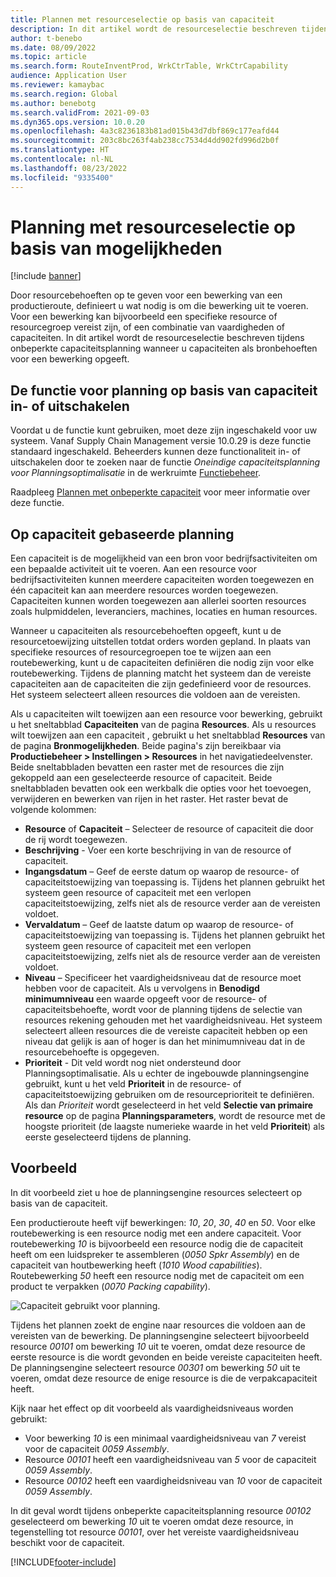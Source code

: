 ```yaml
---
title: Plannen met resourceselectie op basis van capaciteit
description: In dit artikel wordt de resourceselectie beschreven tijdens onbeperkte capaciteitsplanning wanneer u capaciteiten als bronbehoeften voor een bewerking opgeeft.
author: t-benebo
ms.date: 08/09/2022
ms.topic: article
ms.search.form: RouteInventProd, WrkCtrTable, WrkCtrCapability
audience: Application User
ms.reviewer: kamaybac
ms.search.region: Global
ms.author: benebotg
ms.search.validFrom: 2021-09-03
ms.dyn365.ops.version: 10.0.20
ms.openlocfilehash: 4a3c8236183b81ad015b43d7dbf869c177eafd44
ms.sourcegitcommit: 203c8bc263f4ab238cc7534d4dd902fd996d2b0f
ms.translationtype: HT
ms.contentlocale: nl-NL
ms.lasthandoff: 08/23/2022
ms.locfileid: "9335400"
---
```

# <a name="scheduling-with-resource-selection-based-on-capability"></a>Planning met resourceselectie op basis van mogelijkheden

[!include [banner](../../includes/banner.md)]

Door resourcebehoeften op te geven voor een bewerking van een productieroute, definieert u wat nodig is om die bewerking uit te voeren. Voor een bewerking kan bijvoorbeeld een specifieke resource of resourcegroep vereist zijn, of een combinatie van vaardigheden of capaciteiten. In dit artikel wordt de resourceselectie beschreven tijdens onbeperkte capaciteitsplanning wanneer u capaciteiten als bronbehoeften voor een bewerking opgeeft.

## <a name="turn-the-capability-based-scheduling-feature-on-or-off"></a>De functie voor planning op basis van capaciteit in- of uitschakelen

Voordat u de functie kunt gebruiken, moet deze zijn ingeschakeld voor uw systeem. Vanaf Supply Chain Management versie 10.0.29 is deze functie standaard ingeschakeld. Beheerders kunnen deze functionaliteit in- of uitschakelen door te zoeken naar de functie *Oneindige capaciteitsplanning voor Planningsoptimalisatie* in de werkruimte [Functiebeheer](../../../fin-ops-core/fin-ops/get-started/feature-management/feature-management-overview.md).

Raadpleeg [Plannen met onbeperkte capaciteit](infinite-capacity-planning.md) voor meer informatie over deze functie.

## <a name="capability-based-scheduling"></a>Op capaciteit gebaseerde planning

Een capaciteit is de mogelijkheid van een bron voor bedrijfsactiviteiten om een bepaalde activiteit uit te voeren. Aan een resource voor bedrijfsactiviteiten kunnen meerdere capaciteiten worden toegewezen en één capaciteit kan aan meerdere resources worden toegewezen. Capaciteiten kunnen worden toegewezen aan allerlei soorten resources zoals hulpmiddelen, leveranciers, machines, locaties en human resources.

Wanneer u capaciteiten als resourcebehoeften opgeeft, kunt u de resourcetoewijzing uitstellen totdat orders worden gepland. In plaats van specifieke resources of resourcegroepen toe te wijzen aan een routebewerking, kunt u de capaciteiten definiëren die nodig zijn voor elke routebewerking. Tijdens de planning matcht het systeem dan de vereiste capaciteiten aan de capaciteiten die zijn gedefinieerd voor de resources. Het systeem selecteert alleen resources die voldoen aan de vereisten.

Als u capaciteiten wilt toewijzen aan een resource voor bewerking, gebruikt u het sneltabblad **Capaciteiten** van de pagina **Resources**. Als u resources wilt toewijzen aan een capaciteit , gebruikt u het sneltabblad **Resources** van de pagina **Bronmogelijkheden**. Beide pagina's zijn bereikbaar via **Productiebeheer \> Instellingen \> Resources** in het navigatiedeelvenster. Beide sneltabbladen bevatten een raster met de resources die zijn gekoppeld aan een geselecteerde resource of capaciteit. Beide sneltabbladen bevatten ook een werkbalk die opties voor het toevoegen, verwijderen en bewerken van rijen in het raster. Het raster bevat de volgende kolommen:

- **Resource** of **Capaciteit** – Selecteer de resource of capaciteit die door de rij wordt toegewezen.
- **Beschrijving** - Voer een korte beschrijving in van de resource of capaciteit.
- **Ingangsdatum** – Geef de eerste datum op waarop de resource- of capaciteitstoewijzing van toepassing is. Tijdens het plannen gebruikt het systeem geen resource of capaciteit met een verlopen capaciteitstoewijzing, zelfs niet als de resource verder aan de vereisten voldoet.
- **Vervaldatum** – Geef de laatste datum op waarop de resource- of capaciteitstoewijzing van toepassing is. Tijdens het plannen gebruikt het systeem geen resource of capaciteit met een verlopen capaciteitstoewijzing, zelfs niet als de resource verder aan de vereisten voldoet.
- **Niveau** – Specificeer het vaardigheidsniveau dat de resource moet hebben voor de capaciteit. Als u vervolgens in **Benodigd minimumniveau** een waarde opgeeft voor de resource- of capaciteitsbehoefte, wordt voor de planning tijdens de selectie van resources rekening gehouden met het vaardigheidsniveau. Het systeem selecteert alleen resources die de vereiste capaciteit hebben op een niveau dat gelijk is aan of hoger is dan het minimumniveau dat in de resourcebehoefte is opgegeven.
- **Prioriteit** - Dit veld wordt nog niet ondersteund door Planningsoptimalisatie. Als u echter de ingebouwde planningsengine gebruikt, kunt u het veld **Prioriteit** in de resource- of capaciteitstoewijzing gebruiken om de resourceprioriteit te definiëren. Als dan *Prioriteit* wordt geselecteerd in het veld **Selectie van primaire resource** op de pagina **Planningsparameters**, wordt de resource met de hoogste prioriteit (de laagste numerieke waarde in het veld **Prioriteit**) als eerste geselecteerd tijdens de planning.

## <a name="example"></a>Voorbeeld

In dit voorbeeld ziet u hoe de planningsengine resources selecteert op basis van de capaciteit.

Een productieroute heeft vijf bewerkingen: *10*, *20*, *30*, *40* en *50*. Voor elke routebewerking is een resource nodig met een andere capaciteit. Voor routebewerking *10* is bijvoorbeeld een resource nodig die de capaciteit heeft om een luidspreker te assembleren (*0050 Spkr Assembly*) en de capaciteit van houtbewerking heeft (*1010 Wood capabilities*). Routebewerking *50* heeft een resource nodig met de capaciteit om een product te verpakken (*0070 Packing capability*).

![Capaciteit gebruikt voor planning.](media/capability-based-scheduling.png "Capaciteit gebruikt voor planning.")

Tijdens het plannen zoekt de engine naar resources die voldoen aan de vereisten van de bewerking. De planningsengine selecteert bijvoorbeeld resource *00101* om bewerking *10* uit te voeren, omdat deze resource de eerste resource is die wordt gevonden en beide vereiste capaciteiten heeft. De planningsengine selecteert resource *00301* om bewerking *50* uit te voeren, omdat deze resource de enige resource is die de verpakcapaciteit heeft.

Kijk naar het effect op dit voorbeeld als vaardigheidsniveaus worden gebruikt:

- Voor bewerking *10* is een minimaal vaardigheidsniveau van *7* vereist voor de capaciteit *0059 Assembly*.
- Resource *00101* heeft een vaardigheidsniveau van *5* voor de capaciteit *0059 Assembly*.
- Resource *00102* heeft een vaardigheidsniveau van *10* voor de capaciteit *0059 Assembly*.

In dit geval wordt tijdens onbeperkte capaciteitsplanning resource *00102* geselecteerd om bewerking *10* uit te voeren omdat deze resource, in tegenstelling tot resource *00101*, over het vereiste vaardigheidsniveau beschikt voor de capaciteit.

[!INCLUDE[footer-include](../../../includes/footer-banner.md)]
